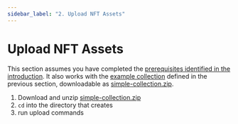 ```yaml
---
sidebar_label: "2. Upload NFT Assets"
---
```


# Upload NFT Assets

This section assumes you have completed the [prerequisites identified in the introduction](introduction#prerequisites). It also works with the [example collection](prepare-assets#example-two-item-collection) defined in the previous section, downloadable as [simple-collection.zip](./simple-collection.zip).

1. Download and unzip [simple-collection.zip](./simple-collection.zip)
1. `cd` into the directory that creates
1. run upload commands